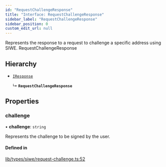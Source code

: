 ```yaml
---
id: "RequestChallengeResponse"
title: "Interface: RequestChallengeResponse"
sidebar_label: "RequestChallengeResponse"
sidebar_position: 0
custom_edit_url: null
---
```


Represents the response to a request to challenge a specific address using SIWE.
 RequestChallengeResponse

## Hierarchy

- [`IResponse`](IResponse.md)

  ↳ **`RequestChallengeResponse`**

## Properties

### challenge

• **challenge**: `string`

Represents the challenge to be signed by the user.

#### Defined in

[lib/types/siwe/request-challenge.ts:52](https://github.com/JustaName-id/JustaName-sdk/blob/26d8d95/packages/@justaname.id/sdk/src/lib/types/siwe/request-challenge.ts#L52)
